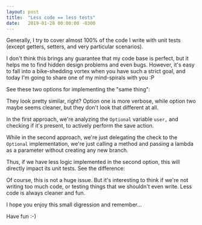```yaml
---
layout: post
title:  "Less code == less tests"
date:   2019-01-28 00:00:00 -0300
---
```


Generally, I try to cover almost 100% of the code I write with unit tests (except getters, setters, and very particular scenarios).

I don't think this brings any guarantee that my code base is perfect, but it helps me to find hidden design problems and even bugs. However, it's easy to fall into a bike-shedding vortex when you have such a strict goal, and today I'm going to share one of my mind-spirals with you :P

See these two options for implementing the "same thing":

<script src="https://gist.github.com/karreiro/ef3aaeded7e2c37e1c55e84187e9eef7.js"></script>

They look pretty similar, right? Option one is more verbose, while option two maybe seems cleaner, but they don't look that different at all.

In the first approach, we're analyzing the `Optional` variable `user,` and checking if it's present, to actively perform the save action.

While in the second approach, we're just delegating the check to the `Optional` implementation, we're just calling a method and passing a lambda as a parameter without creating any new branch.

Thus, if we have less logic implemented in the second option, this will directly impact its unit tests. See the difference:

<script src="https://gist.github.com/karreiro/1e3efd6f68ed318272b9810584445460.js"></script>

Of course, this is not a huge issue. But it's interesting to think if we're not writing too much code, or testing things that we shouldn't even write. Less code is always cleaner and fun.

I hope you enjoy this small digression and remember...

Have fun :-)
